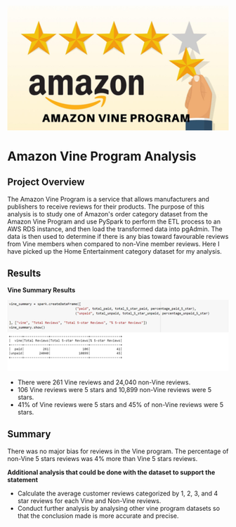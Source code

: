 ![amazon vine.png](https://github.com/smj452/Amazon_Vine_Analysis/blob/main/Resources/amazon%20vine.png)

# Amazon Vine Program Analysis

## Project Overview

The Amazon Vine Program is a service that allows manufacturers and publishers to receive reviews for their products. The purpose of this analysis is to study one of Amazon's order category dataset from the Amazon Vine Program and use PySpark to perform the ETL process to an AWS RDS instance, and then load the transformed data into pgAdmin. The data is then used to determine if there is any bias toward favourable reviews from Vine members when compared to non-Vine member reviews. Here I have picked up the Home Entertainment category dataset for my analysis.

## Results

**Vine Summary Results**

![Vine_Summary.png](https://github.com/smj452/Amazon_Vine_Analysis/blob/main/Resources/Vine_Summary.png)
- There were 261 Vine reviews and 24,040 non-Vine reviews.
- 106 Vine reviews were 5 stars and 10,899 non-Vine reviews were 5 stars.
- 41% of Vine reviews were 5 stars and 45% of non-Vine reviews were 5 stars.

## Summary 

There was no major bias for reviews in the Vine program. The percentage of non-Vine 5 stars reviews was 4% more than Vine 5 stars reviews.

**Additional analysis that could be done with the dataset to support the statement**

- Calculate the average customer reviews categorized by  1, 2, 3, and 4 star reviews for each Vine and Non-Vine reviews.
- Conduct further analysis by analysing other vine program datasets so that the conclusion made is more accurate and precise.
